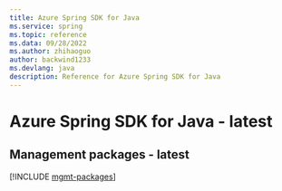 ```yaml
---
title: Azure Spring SDK for Java
ms.service: spring
ms.topic: reference
ms.data: 09/28/2022
ms.author: zhihaoguo
author: backwind1233
ms.devlang: java
description: Reference for Azure Spring SDK for Java
---
```

# Azure Spring SDK for Java - latest

## Management packages - latest
[!INCLUDE [mgmt-packages](spring-mgmt-index.md)]